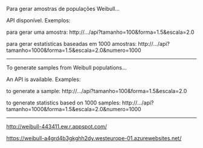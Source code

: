 Para gerar amostras de populações Weibull...

API disponível. Exemplos:

  para gerar uma amostra:
  http://.../api?tamanho=100&forma=1.5&escala=2.0
  
  para gerar estatísticas baseadas em 1000 amostras:
  http://.../api?tamanho=1000&forma=1.5&escala=2.0&numero=1000

--------------------------------------------------------------------

To generate samples from Weibull populations...

An API is available. Examples:

  to generate a sample:
  http://.../api?tamanho=100&forma=1.5&escala=2.0

  to generate statistics based on 1000 samples:
  http://.../api?tamanho=1000&forma=1.5&escala=2.0&numero=1000

--------------------------------------------------------------------


http://weibull-443411.ew.r.appspot.com/

https://weibull-a4grd4b3gkghh2dy.westeurope-01.azurewebsites.net/

  
